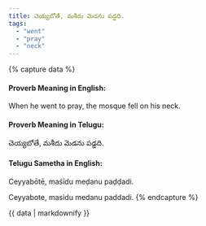 ```yaml
---
title: చెయ్యబోతే, మశీదు మెడను పడ్డది.
tags:
  - "went"
  - "pray"
  - "neck"
---
```


{% capture data %}
#### Proverb Meaning in English:
When he went to pray, the mosque fell on his neck.

#### Proverb Meaning in Telugu:
చెయ్యబోతే, మశీదు మెడను పడ్డది.

#### Telugu Sametha in English:
Ceyyabōtē, maśīdu meḍanu paḍḍadi.

Ceyyabote, masidu medanu paddadi.
{% endcapture %}

{{ data | markdownify }}

